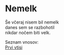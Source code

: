 # Nemelk

Še včeraj nisem bil nemelk  
danes sem se razbohotil  
nikdar nočem biti velk.


Seznam vnosov:  
[Prvi vtisi](https://nemelk.com/2022-09-19-your-filename#prvi-vtisi)
